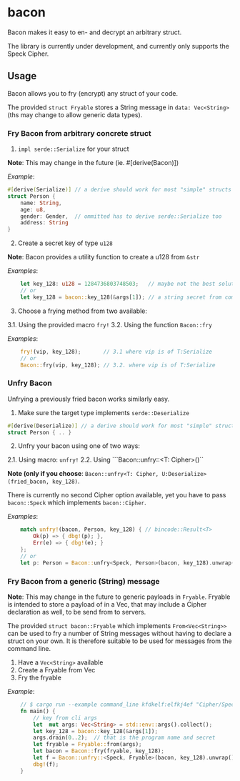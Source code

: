 # bacon

Bacon makes it easy to en- and decrypt an arbitrary struct.

The library is currently under development, and currently only supports the Speck Cipher. 

## Usage

Bacon allows you to fry (encrypt) any struct of your code.

The provided ```struct Fryable``` stores a String message in ```data: Vec<String> ``` (ths may change to allow generic data types).

### Fry Bacon from arbitrary concrete struct

1. ```impl serde::Serialize``` for your struct

**Note**: This may change in the future (ie. #[derive(Bacon)])

*Example*: 

```rust
#[derive(Serialize)] // a derive should work for most "simple" structs
struct Person {
    name: String,
    age: u8,
    gender: Gender,  // ommitted has to derive serde::Serialize too
    address: String
}
```

2. Create a secret key of type ```u128```

**Note**: Bacon provides a utility function to create a u128 from ```&str```

*Examples*:

```rust
    let key_128: u128 = 1284736803748503;   // maybe not the best solution
    // or
    let key_128 = bacon::key_128(&args[1]); // a string secret from command line or any other source
```

3. Choose a frying method from two available:

3.1. Using the provided macro ```fry!``` 
3.2. Using the function ```Bacon::fry```

*Examples*:

```rust
    fry!(vip, key_128);       // 3.1 where vip is of T:Serialize
    // or
    Bacon::fry(vip, key_128); // 3.2. where vip is of T:Serialize
```

### Unfry Bacon

Unfrying a previously fried bacon works similarly easy.

1. Make sure the target type implements ```serde::Deserialize```

```rust
#[derive(Deserialize)] // a derive should work for most "simple" structs
struct Person { .. }
```

2. Unfry your bacon using one of two ways:

2.1. Using macro: ```unfry!```
2.2. Using ```Bacon::unfry::<T: Cipher>()``

**Note (only if you choose**: ```Bacon::unfry<T: Cipher, U:Deserialize>(fried_bacon, key_128)```.

There is currently no second Cipher option available, yet you have to pass ```bacon::Speck``` which implements  ```bacon::Cipher```.

*Examples*:

```rust
    match unfry!(bacon, Person, key_128) { // bincode::Result<T>
        Ok(p) => { dbg!(p); },
        Err(e) => { dbg!(e); }
    };
    // or
    let p: Person = Bacon::unfry<Speck, Person>(bacon, key_128).unwrap() // bincode::Result<T>
```

### Fry Bacon from a generic (String) message

**Note**: This may change in the future to generic payloads in ```Fryable```. Fryable is intended to store a payload of in a Vec<T>, that may include a Cipher declaration as well, to be send from to servers.

The provided ```struct bacon::Fryable``` which implements ```From<Vec<String>>``` can be used to fry a number of String messages without having to declare a struct on your own. It is therefore suitable to be used for messages from the command line.

1. Have a ```Vec<String>``` available
2. Create a Fryable from Vec<String>
3. Fry the fryable

*Example*:

```rust
    // $ cargo run --example command_line kfdkelf:elfkj4ef "Cipher/Speck" "This is a secret message"
    fn main() {
        // key from cli args
        let  mut args: Vec<String> = std::env::args().collect();
        let key_128 = bacon::key_128(&args[1]);
        args.drain(0..2);  // that is the program name and secret
        let fryable = Fryable::from(args);  
        let bacon = Bacon::fry(fryable, key_128);
        let f = Bacon::unfry::<Speck, Fryable>(bacon, key_128).unwrap();
        dbg!(f);
    }
```